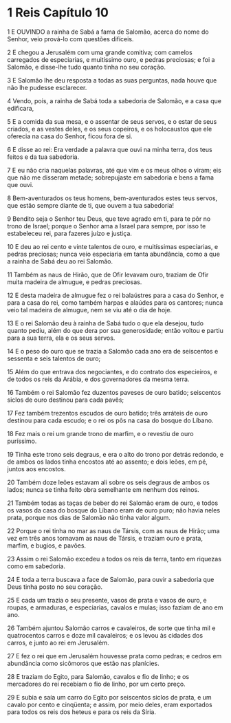 # 1 Reis Capítulo 10

1	E OUVINDO a rainha de Sabá a fama de Salomão, acerca do nome do Senhor, veio prová-lo com questões difíceis.

2	E chegou a Jerusalém com uma grande comitiva; com camelos carregados de especiarias, e muitíssimo ouro, e pedras preciosas; e foi a Salomão, e disse-lhe tudo quanto tinha no seu coração.

3	E Salomão lhe deu resposta a todas as suas perguntas, nada houve que não lhe pudesse esclarecer.

4	Vendo, pois, a rainha de Sabá toda a sabedoria de Salomão, e a casa que edificara,

5	E a comida da sua mesa, e o assentar de seus servos, e o estar de seus criados, e as vestes deles, e os seus copeiros, e os holocaustos que ele oferecia na casa do Senhor, ficou fora de si.

6	E disse ao rei: Era verdade a palavra que ouvi na minha terra, dos teus feitos e da tua sabedoria.

7	E eu não cria naquelas palavras, até que vim e os meus olhos o viram; eis que não me disseram metade; sobrepujaste em sabedoria e bens a fama que ouvi.

8	Bem-aventurados os teus homens, bem-aventurados estes teus servos, que estão sempre diante de ti, que ouvem a tua sabedoria!

9	Bendito seja o Senhor teu Deus, que teve agrado em ti, para te pôr no trono de Israel; porque o Senhor ama a Israel para sempre, por isso te estabeleceu rei, para fazeres juízo e justiça.

10	E deu ao rei cento e vinte talentos de ouro, e muitíssimas especiarias, e pedras preciosas; nunca veio especiaria em tanta abundância, como a que a rainha de Sabá deu ao rei Salomão.

11	Também as naus de Hirão, que de Ofir levavam ouro, traziam de Ofir muita madeira de almugue, e pedras preciosas.

12	E desta madeira de almugue fez o rei balaústres para a casa do Senhor, e para a casa do rei, como também harpas e alaúdes para os cantores; nunca veio tal madeira de almugue, nem se viu até o dia de hoje.

13	E o rei Salomão deu à rainha de Sabá tudo o que ela desejou, tudo quanto pediu, além do que dera por sua generosidade; então voltou e partiu para a sua terra, ela e os seus servos.

14	E o peso do ouro que se trazia a Salomão cada ano era de seiscentos e sessenta e seis talentos de ouro;

15	Além do que entrava dos negociantes, e do contrato dos especieiros, e de todos os reis da Arábia, e dos governadores da mesma terra.

16	Também o rei Salomão fez duzentos paveses de ouro batido; seiscentos siclos de ouro destinou para cada pavês;

17	Fez também trezentos escudos de ouro batido; três arráteis de ouro destinou para cada escudo; e o rei os pôs na casa do bosque do Líbano.

18	Fez mais o rei um grande trono de marfim, e o revestiu de ouro puríssimo.

19	Tinha este trono seis degraus, e era o alto do trono por detrás redondo, e de ambos os lados tinha encostos até ao assento; e dois leões, em pé, juntos aos encostos.

20	Também doze leões estavam ali sobre os seis degraus de ambos os lados; nunca se tinha feito obra semelhante em nenhum dos reinos.

21	Também todas as taças de beber do rei Salomão eram de ouro, e todos os vasos da casa do bosque do Líbano eram de ouro puro; não havia neles prata, porque nos dias de Salomão não tinha valor algum.

22	Porque o rei tinha no mar as naus de Társis, com as naus de Hirão; uma vez em três anos tornavam as naus de Társis, e traziam ouro e prata, marfim, e bugios, e pavões.

23	Assim o rei Salomão excedeu a todos os reis da terra, tanto em riquezas como em sabedoria.

24	E toda a terra buscava a face de Salomão, para ouvir a sabedoria que Deus tinha posto no seu coração.

25	E cada um trazia o seu presente, vasos de prata e vasos de ouro, e roupas, e armaduras, e especiarias, cavalos e mulas; isso faziam de ano em ano.

26	Também ajuntou Salomão carros e cavaleiros, de sorte que tinha mil e quatrocentos carros e doze mil cavaleiros; e os levou às cidades dos carros, e junto ao rei em Jerusalém.

27	E fez o rei que em Jerusalém houvesse prata como pedras; e cedros em abundância como sicômoros que estão nas planícies.

28	E traziam do Egito, para Salomão, cavalos e fio de linho; e os mercadores do rei recebiam o fio de linho, por um certo preço.

29	E subia e saía um carro do Egito por seiscentos siclos de prata, e um cavalo por cento e cinqüenta; e assim, por meio deles, eram exportados para todos os reis dos heteus e para os reis da Síria.

